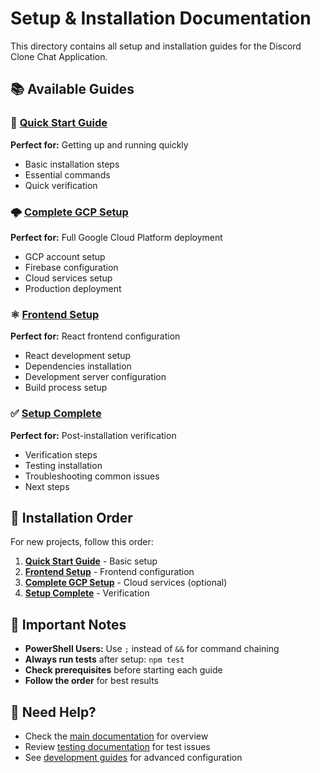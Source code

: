 # Setup & Installation Documentation

This directory contains all setup and installation guides for the Discord Clone Chat Application.

## 📚 Available Guides

### 🚀 [Quick Start Guide](QUICK_START.md)
**Perfect for:** Getting up and running quickly
- Basic installation steps
- Essential commands
- Quick verification

### 🌩️ [Complete GCP Setup](GCP_DISCORD_CLONE_GUIDE.md)
**Perfect for:** Full Google Cloud Platform deployment
- GCP account setup
- Firebase configuration
- Cloud services setup
- Production deployment

### ⚛️ [Frontend Setup](FRONTEND_SETUP_GUIDE.md)
**Perfect for:** React frontend configuration
- React development setup
- Dependencies installation
- Development server configuration
- Build process setup

### ✅ [Setup Complete](SETUP_COMPLETE.md)
**Perfect for:** Post-installation verification
- Verification steps
- Testing installation
- Troubleshooting common issues
- Next steps

## 🔧 Installation Order

For new projects, follow this order:

1. **[Quick Start Guide](QUICK_START.md)** - Basic setup
2. **[Frontend Setup](FRONTEND_SETUP_GUIDE.md)** - Frontend configuration
3. **[Complete GCP Setup](GCP_DISCORD_CLONE_GUIDE.md)** - Cloud services (optional)
4. **[Setup Complete](SETUP_COMPLETE.md)** - Verification

## 🚨 Important Notes

- **PowerShell Users:** Use `;` instead of `&&` for command chaining
- **Always run tests** after setup: `npm test`
- **Check prerequisites** before starting each guide
- **Follow the order** for best results

## 🤝 Need Help?

- Check the [main documentation](../README.md) for overview
- Review [testing documentation](../testing/) for test issues
- See [development guides](../development/) for advanced configuration
